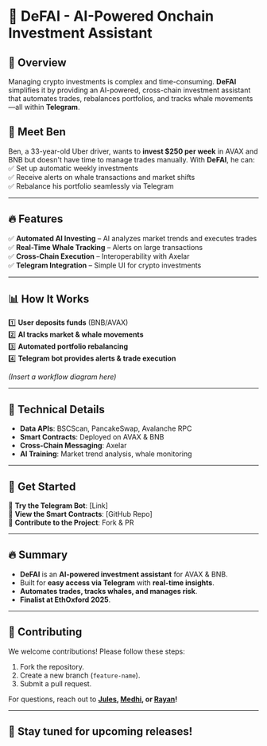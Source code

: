 # 🚀 DeFAI - AI-Powered Onchain Investment Assistant

## 📌 Overview
Managing crypto investments is complex and time-consuming. **DeFAI** simplifies it by providing an AI-powered, cross-chain investment assistant that automates trades, rebalances portfolios, and tracks whale movements—all within **Telegram**.

## 👤 Meet Ben
Ben, a 33-year-old Uber driver, wants to **invest $250 per week** in AVAX and BNB but doesn't have time to manage trades manually. With **DeFAI**, he can:
✅ Set up automatic weekly investments  
✅ Receive alerts on whale transactions and market shifts  
✅ Rebalance his portfolio seamlessly via Telegram  

---

## 🔥 Features
✅ **Automated AI Investing** – AI analyzes market trends and executes trades  
✅ **Real-Time Whale Tracking** – Alerts on large transactions  
✅ **Cross-Chain Execution** – Interoperability with Axelar  
✅ **Telegram Integration** – Simple UI for crypto investments  

---

## 📊 How It Works
1️⃣ **User deposits funds** (BNB/AVAX)  
2️⃣ **AI tracks market & whale movements**  
3️⃣ **Automated portfolio rebalancing**  
4️⃣ **Telegram bot provides alerts & trade execution**  

*(Insert a workflow diagram here)*

---

## 🔧 Technical Details
- **Data APIs**: BSCScan, PancakeSwap, Avalanche RPC  
- **Smart Contracts**: Deployed on AVAX & BNB  
- **Cross-Chain Messaging**: Axelar  
- **AI Training**: Market trend analysis, whale monitoring  

---

## 📢 Get Started
🔹 **Try the Telegram Bot**: [Link]  
🔹 **View the Smart Contracts**: [GitHub Repo]  
🔹 **Contribute to the Project**: Fork & PR  

---

## 🔥 Summary
- **DeFAI** is an **AI-powered investment assistant** for AVAX & BNB.
- Built for **easy access via Telegram** with **real-time insights**.
- **Automates trades, tracks whales, and manages risk**.
- **Finalist at EthOxford 2025**.

---

## 📝 Contributing
We welcome contributions! Please follow these steps:
1. Fork the repository.
2. Create a new branch (`feature-name`).
3. Submit a pull request.

For questions, reach out to **[Jules](https://github.com/julesfoa), [Medhi](https://github.com/Dimeh91), or [Rayan](https://github.com/rayan-elidrissi)!**

---

## 🚀 Stay tuned for upcoming releases!
